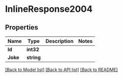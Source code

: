 # InlineResponse2004

## Properties

Name | Type | Description | Notes
------------ | ------------- | ------------- | -------------
**Id** | **int32** |  | 
**Joke** | **string** |  | 

[[Back to Model list]](../README.md#documentation-for-models) [[Back to API list]](../README.md#documentation-for-api-endpoints) [[Back to README]](../README.md)


